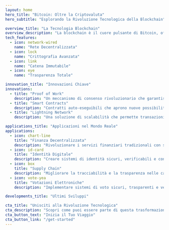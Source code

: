 ```yaml
---
layout: home
hero_title: "Bitcoin: Oltre la Criptovaluta"
hero_subtitle: "Esplorando la Rivoluzione Tecnologica della Blockchain"

overview_title: "La Tecnologia Blockchain"
overview_description: "La blockchain è il cuore pulsante di Bitcoin, offrendo un nuovo paradigma per la gestione dei dati e delle transazioni in modo decentralizzato e sicuro."
tech_features:
  - icon: network-wired
    name: "Rete Decentralizzata"
  - icon: lock
    name: "Crittografia Avanzata"
  - icon: link
    name: "Catena Immutabile"
  - icon: eye
    name: "Trasparenza Totale"

innovation_title: "Innovazioni Chiave"
innovations:
  - title: "Proof of Work"
    description: "Un meccanismo di consenso rivoluzionario che garantisce la sicurezza e l'integrità della rete Bitcoin."
  - title: "Smart Contracts"
    description: "Contratti auto-eseguibili che aprono nuove possibilità per transazioni e applicazioni decentralizzate."
  - title: "Lightning Network"
    description: "Una soluzione di scalabilità che permette transazioni istantanee e a basso costo sulla rete Bitcoin."

applications_title: "Applicazioni nel Mondo Reale"
applications:
  - icon: chart-line
    title: "Finanza Decentralizzata"
    description: "Rivoluzionare i servizi finanziari tradizionali con soluzioni peer-to-peer."
  - icon: id-card
    title: "Identità Digitale"
    description: "Creare sistemi di identità sicuri, verificabili e controllati dagli utenti."
  - icon: box
    title: "Supply Chain"
    description: "Migliorare la tracciabilità e la trasparenza nelle catene di approvvigionamento globali."
  - icon: vote-yea
    title: "Votazioni Elettroniche"
    description: "Implementare sistemi di voto sicuri, trasparenti e verificabili."

developments_title: "Ultimi Sviluppi"

cta_title: "Unisciti alla Rivoluzione Tecnologica"
cta_description: "Scopri come puoi essere parte di questa trasformazione digitale. Esplora, impara e contribuisci al futuro della tecnologia blockchain."
cta_button_text: "Inizia il Tuo Viaggio"
cta_button_link: "/get-started"
---
```

